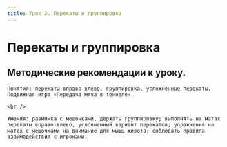 ```yaml
---
title: Урок 2. Перекаты и группировка
---
```


# Перекаты и группировка

## Методические рекомендации к уроку.

<p>
	Понятия: перекаты вправо-влево, группировка, усложненные перекаты. Подвижная игра «Передача мяча в тоннеле».
</p>
<p>
	<br /> 
</p>
<p>
	Умения: разминка с мешочками, держать группировку; выполнять на матах перекаты вправо-влево, усложненный вариант перекатов; упражнения на матах с мешочками на внимание для мышц живота; соблюдать правила взаимодействия с игроками. 
</p>